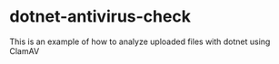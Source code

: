 # dotnet-antivirus-check
This is an example of how to analyze uploaded files with dotnet using ClamAV 
